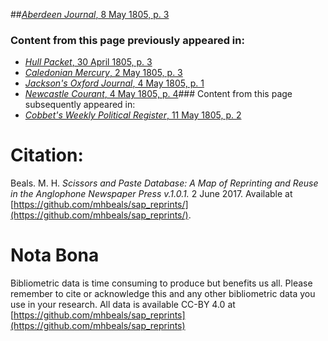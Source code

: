 ##[*Aberdeen Journal*, 8 May 1805, p. 3](https://mhbeals.github.io/sap_html/Aberdeen-Journal/Aberdeen-Journal-8-May-1805-p-3)

### Content from this page previously appeared in:
+ [*Hull Packet*, 30 April 1805, p. 3](https://mhbeals.github.io/sap_html/Hull-Packet/Hull-Packet-30-April-1805-p-3)
+ [*Caledonian Mercury*, 2 May 1805, p. 3](https://mhbeals.github.io/sap_html/Caledonian-Mercury/Caledonian-Mercury-2-May-1805-p-3)
+ [*Jackson's Oxford Journal*, 4 May 1805, p. 1](https://mhbeals.github.io/sap_html/Jackson's-Oxford-Journal/Jackson's-Oxford-Journal-4-May-1805-p-1)
+ [*Newcastle Courant*, 4 May 1805, p. 4](https://mhbeals.github.io/sap_html/Newcastle-Courant/Newcastle-Courant-4-May-1805-p-4)### Content from this page subsequently appeared in:
+ [*Cobbet's Weekly Political Register*, 11 May 1805, p. 2](https://mhbeals.github.io/sap_html/Cobbet's-Weekly-Political-Register/Cobbet's-Weekly-Political-Register-11-May-1805-p-2)
                    
# Citation: 

Beals. M. H. *Scissors and Paste Database: A Map of Reprinting and Reuse in the Anglophone Newspaper Press v.1.0.1.* 2 June 2017. Available at [https://github.com/mhbeals/sap_reprints/](https://github.com/mhbeals/sap_reprints/). 
                    
# Nota Bona

Bibliometric data is time consuming to produce but benefits us all. Please remember to cite or acknowledge this and any other bibliometric data you use in your research. All data is available CC-BY 4.0 at [https://github.com/mhbeals/sap_reprints](https://github.com/mhbeals/sap_reprints)